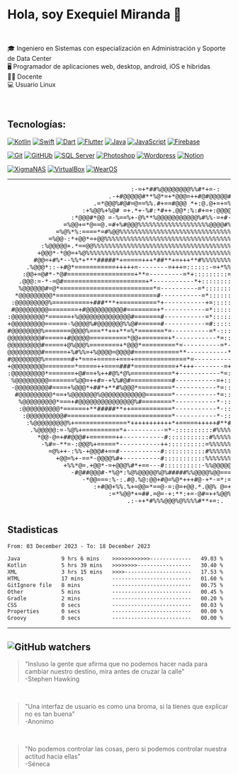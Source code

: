 # Hola, soy Exequiel Miranda 👋

</br>

🎓 Ingeniero en Sistemas con especialización en Administración y Soporte de Data Center </br>
🖥️ Programador de aplicaciones web, desktop, android, iOS e hibridas </br>
🙎🏻 Docente </br>
💻 Usuario Linux
</br>
</br>
</br>

## Tecnologías:

[![Kotlin](https://img.shields.io/badge/Kotlin-009848?style=for-the-badge&logo=kotlin&logoColor=white&labelColor=101010)]()
[![Swift](https://img.shields.io/badge/Swift-FA7343?style=for-the-badge&logo=swift&logoColor=white&labelColor=101010)]()
[![Dart](https://img.shields.io/badge/Dart-0175C2?style=for-the-badge&logo=Dart&logoColor=white&labelColor=101010)]()
[![Flutter](https://img.shields.io/badge/Flutter-02569B?style=for-the-badge&logo=Flutter&logoColor=white&labelColor=101010)]()
[![Java](https://img.shields.io/badge/Java-B32629?style=for-the-badge&logo=ImageJ&logoColor=white&labelColor=101010)]()
[![JavaScript](https://img.shields.io/badge/JavaScript-F7DF1E?style=for-the-badge&logo=javascript&logoColor=white&labelColor=101010)]()
[![Firebase](https://img.shields.io/badge/Firebase-FFCA28?style=for-the-badge&logo=firebase&logoColor=white&labelColor=101010)]()

[![Git](https://img.shields.io/badge/Git-F05032?style=for-the-badge&logo=Git&logoColor=white&labelColor=101010)]()
[![GitHUb](https://img.shields.io/badge/GitHUb-FC6D26?style=for-the-badge&logo=GitHUb&logoColor=white&labelColor=101010)]()
[![SQL Server](https://img.shields.io/badge/SQLServer-CC2927?style=for-the-badge&logo=MicrosoftSQLServer&logoColor=white&labelColor=101010)]()
[![Photoshop](https://img.shields.io/badge/Photoshop-31A8FF?style=for-the-badge&logo=AdobePhotoshop&logoColor=white&labelColor=101010)]()
[![Wordpress](https://img.shields.io/badge/WordPress-21759B?style=for-the-badge&logo=WordPress&logoColor=white&labelColor=101010)]()
[![Notion](https://img.shields.io/badge/Notion-181A1D?style=for-the-badge&logo=Notion&logoColor=white&labelColor=101010)]()

[![XigmaNAS](https://img.shields.io/badge/XigmaNAS-1A285F?style=for-the-badge&logo=semanticrelease&logoColor=white&labelColor=101010)]()
[![VirtualBox](https://img.shields.io/badge/VirtualBox-183A61?style=for-the-badge&logo=virtualBox&logoColor=white&labelColor=101010)]()
[![WearOS](https://img.shields.io/badge/Wear_OS-009688?style=for-the-badge&logo=WearOS&logoColor=white&labelColor=101010)]()

---
                                                                                                   
<pre>
                                 :-=+*##%@@@@@@@@%%#*+=-:                                 
                           .-+#@@@@@#**%@*=+*@@@=++#@#@@@@@#+-.                           
                       .=*@@@%#@#=@==%%.#+==#@@@ *+:@.@+=+=%@@@@#=:                       
                    :+%@@%+%@# =+.*+-%#:*#++.@@*:%:#+=+:@@@@#-=@@@@@*-                    
                 :*@@@#*@@ =-%==%+-@%**%@@@@@@@@@@@%#%%-=+#-.-=@*:@@@@@*-                 
               =%@@+=*@==@.=#+%#@@@%%%%%%%%%%%%%%%%%%%@@@@#%@-++-@@@=-+@@%=               
             =%@%*%:====*=#%@@%%%%%%%%%%%%%%%%%%%%%%%%%%%%%%@@@+=+#:#@*:@@@@=             
           =%@@-:*+@@*=+@@%%%%%%%%%%%%%%%%%%%%%%%%%%%%%%%%%%%%%%@@*=++-++++#@@=           
         :%@@@@@+.*==@@%%%%%%%%%%%%%%%%%%%%%%%%%%%%%%%%%%%%%%%%%%%%@@@@.%@@:#@@%-         
        +@@@*-*@@=+%@%%%%%%%%%%%%%%%%%%%%%%%%%%%%%%%%%%%%%%%%%%%%%%%%@@==+--%++@@*        
       #@@=+#%*--%%*+***#####*+=====+++*##**+=+++**#%%%%%%%%%%%%%%%%%%%@@%*-=.#%%@%.      
     .%@@@*::-+#@*===========+++++=--------=+++=::::::-=+*%%%%%%%%%%%%%%%@%@=.=+%%@@:     
    :@@+=@#*-*@#==================+**=---------=*+:::::::::=*%%%%%%%%%%%%%@@+*+-:-+@@-    
   .@@@:=-*-=@#======================+*-----------*+::::::::::+%%%%%%%%%%%%%@=-%=@*@@@:   
   %@@@@@@#=@*=========================*=----------=*:::::::::::*%%%%%%%%%%%%@*%@@@@@@@.  
  *@@@@@@@@@*===========================#-----------=*:::::::::::#%%%%%%%%%%%%@@@@@@@@@%  
 :@@@@@@@@@%==========+###***+==========*+-----------+=::::::::::=%%%%%%%%%%%%@@@@@@@@@@= 
 #@@@@@@@@@========+#@@@@@@@@@@#========+*-----------=*:::::::::::%%%%%%%%%%%%%@@@@@@@@@@ 
:@@@@@@@@@*======+%@@@@@@@@@@@@@@#=======#-----------=*:::::::::::%%%%%%%%%%%%%%@@@@@@@@@-
+@@@@@@@@@======-%@@@@%#@@@@@@@%%@#======#-----------=#:::::::::::%%%%%%%%%%%%%%@@@@@@@@@*
#@@@@@@@@%=======@@@@%===**+=+**=%*=======*=----------=*-:::::::::-#%%%%%%%%%%%%@@@@@@@@@#
@@@@@@@@@#=====+#@@@@@==========*@@+=======+*-----------*=::::::::::*%%%%%%%%%%%%@@@@@@@@@
@@@@@@@@@#=====+@%@@@%========+*@@@*=========*=----------=*-:::::::::=%%%%%%%%%%%@@@@@@@@@
@@@@@@@@@#======+%#%%=+%@@@@=@@@@#============**-----------*=::::::::::*%%%%%%%%%@@@@@@@@@
#@@@@@@@@%=======#+*===+=====+===+==============*=----------++::::::::::=%%%%%%%@@@@@@@@@%
+@@@@@@@@@========*=====++====###*===========+*+++--------=+++=::::::::=+*%%%%%%@@@@@@@@@*
:@@@@@@@@@*=======+@#==+%++#@%*@%===========*+-----------*=::::::::::+%%%%%%%%%%@@@@@@@@@-
 %@@@@@@@@@=======%@@=++#=-+%%#@#===========#-----------=+::::::::::-%%%%%%%%%%@@@@@@@@@@ 
 -@@@@@@@@@#====+%@@@*+##*+**#%@@@*=========*-----------*=::::::::::+%%%%%%%%%@@@@@@@@@@+ 
  #@@@@@@@@@*==+%@@@@@@@%@@@@@@@@@@@@=======*-----------*=::::::::::+%%%%%%%%%@@@@@@@@@%  
   %@@@@@@@@@*===+#@@@@@@@@@@@@@@@%#========*-----------*-::::::::::+%%%%%%%%@@@@@@@@@@.  
   :@@@@@@@@@@*======+**#####**++===========*-----------*-::::::::::+%%%%%%%@@@@@@@@@@-   
    :@@@@@@@@@@#============================*-----------*-::::::::::*%%%%%@@@@@@@@@@@=    
     :%@@@@@@@@@%+==============*+++++++++++*+=====+++++#**####**+++#%%%%@@%@@@@@@@@-     
      .%@@@@@:=-%@%+==========*+----------=*-::::::::::#%%%%%%%%%%%%%%%@@@-:+@@@@@%:      
        *@@-@=+##@@@#+=======++-----------#:::::::::::#%%%%%%%%%%%%%%@@@+#%@-+@@@#.       
         -%#=-**=-:@@@%+=====*-----------++::::::::::=%%%%%%%%%%%%%@@@@+:+=*@+@@=         
           =@%++-:%%-+@@@#+==#-----------#:::::::::::#%%%%%%%%%%@@@@-+-+%%*:@@+.          
             +@@=%+-==*-@@@@%#+----------#:::::::::::%%%%%%%@@@@@@:*+===*@%@+.            
               +%%*@=.+@@*-=+@@@%#*+==---#::::::::::-%%@@@@@@@@@@@@==@@*@@+.              
                 -#@##@@@#-*%@*:%@%@@@@@%@%#####%%@@@@%@@===:@@=.%@@*#@#=                 
                    -*@@===:%-:.#@.%@:@@+#@=%@*+++#@-+*-=*:=.#@@@@@@#=.                   
                       :+#@@+%%.%+=@@=*==@-=:@=+@@.*.@@% @=+@*%@%+-                       
                           :=*%@@*+=##.=@=-+:**:+=-@#=++%@@%*=:                           
                                .:-++*#%%%@@@%@%%%%#**+=:.                                
                             
</pre>


## Stadisticas                                                                                            
<!--START_SECTION:waka-->

```txt
From: 03 December 2023 - To: 18 December 2023

Java             9 hrs 6 mins    >>>>>>>>>>>>-------------   49.03 %
Kotlin           5 hrs 39 mins   >>>>>>>>-----------------   30.40 %
XML              3 hrs 15 mins   >>>>---------------------   17.53 %
HTML             17 mins         -------------------------   01.60 %
GitIgnore file   8 mins          -------------------------   00.75 %
Other            5 mins          -------------------------   00.45 %
Gradle           2 mins          -------------------------   00.20 %
CSS              0 secs          -------------------------   00.03 %
Properties       0 secs          -------------------------   00.00 %
Groovy           0 secs          -------------------------   00.00 %
```

<!--END_SECTION:waka-->     

---
![GitHub watchers](https://img.shields.io/github/watchers/exequiel-miranda/exequiel-miranda)
---
> "Insluso la gente que afirma que no podemos hacer nada para cambiar nuestro destino, mira antes de cruzar la calle" </br>
-Stephen Hawking </br>
</br>

> "Una interfaz de usuario es como una broma, si la tienes que explicar no es tan buena" </br>
-Anonimo </br>
</br>

> "No podemos controlar las cosas, pero si podemos controlar nuestra actitud hacia ellas"  </br>
-Séneca </br>
 </br>
